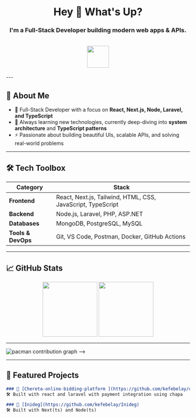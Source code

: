 <h1 align="center">Hey 👋 What's Up?</h1>
<h3 align="center">I'm a Full-Stack Developer building modern web apps & APIs.</h3>

<br/>

<div align="center">
  <img src="https://skillicons.dev/icons?i=react,nextjs,tailwind,nodejs,laravel,php,asp,ts,js,html,css,mongodb,postgres,mysql" height="60" />
</div>

<br/>
<!--
<div align="center">
  <a href="https://linkedin.com/in/your-link" target="_blank">
    <img src="https://img.shields.io/static/v1?message=LinkedIn&logo=linkedin&label=&color=0077B5&logoColor=white&style=for-the-badge" height="25"/>
  </a>
  <a href="https://twitter.com/your-handle" target="_blank">
    <img src="https://img.shields.io/static/v1?message=Twitter&logo=twitter&label=&color=1DA1F2&logoColor=white&style=for-the-badge" height="25"/>
  </a>
  <a href="https://dev.to/your-profile" target="_blank">
    <img src="https://img.shields.io/static/v1?message=Dev.to&logo=dev.to&label=&color=0A0A0A&logoColor=white&style=for-the-badge" height="25"/>
  </a>
</div>
-->
---

## 🧠 About Me

- 💼 Full-Stack Developer with a focus on **React, Next.js, Node, Laravel, and TypeScript**
- 🧠 Always learning new technologies, currently deep-diving into **system architecture** and **TypeScript patterns**
- ⚡ Passionate about building beautiful UIs, scalable APIs, and solving real-world problems

---

## 🛠️ Tech Toolbox

| Category        | Stack                                                                 |
|----------------|-----------------------------------------------------------------------|
| **Frontend**    | React, Next.js, Tailwind, HTML, CSS, JavaScript, TypeScript          |
| **Backend**     | Node.js, Laravel, PHP, ASP.NET                                        |
| **Databases**   | MongoDB, PostgreSQL, MySQL                                            |
| **Tools & DevOps** | Git, VS Code, Postman, Docker, GitHub Actions                    |

---

## 📈 GitHub Stats

<div align="center">
  <img src="https://streak-stats.demolab.com?user=your-username&theme=dracula&hide_border=false&border_radius=5" height="150"/>
  <img src="https://github-profile-trophy.vercel.app?username=your-username&theme=dracula&margin-w=8&margin-h=8" height="150"/>
</div>

---



<picture>
  <source media="(prefers-color-scheme: dark)" srcset="https://raw.githubusercontent.com/your-username/your-username/output/pacman-contribution-graph-dark.svg">
  <source media="(prefers-color-scheme: light)" srcset="https://raw.githubusercontent.com/your-username/your-username/output/pacman-contribution-graph.svg">
  <img alt="pacman contribution graph" src="https://raw.githubusercontent.com/your-username/your-username/output/pacman-contribution-graph.svg">
</picture>
-->

---

## 🧩 Featured Projects


```md
### 🔗 [Chereta-online-bidding-platform ](https://github.com/kefebelay/chereta)
🛠️ Built with react and laravel with payment integration using chapa

### 🔗 [Inideg](https://github.com/kefebelay/Inideg)
🛠️ Built with Next(ts) and Node(ts)
